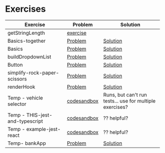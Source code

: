 # Exercises

| Exercise                        | Problem                                                                                                                                                                       | Solution                                                                                                                                                                        |
| ------------------------------- | ----------------------------------------------------------------------------------------------------------------------------------------------------------------------------- | ------------------------------------------------------------------------------------------------------------------------------------------------------------------------------- |
| getStringLength                 | [exercise](https://codesandbox.io/p/sandbox/github/bitovi/trainings/tree/unit-testing-react-what-why-how/unit-testing-react-what-why-how/getStringLength)                     |                                                                                                                                                                                 |
| Basics-together                 | [Problem](https://codesandbox.io/p/sandbox/github/bitovi/trainings/tree/unit-testing-react-what-why-how/unit-testing-react-what-why-how/Basics-together/problem)              | [Solution](https://codesandbox.io/p/sandbox/github/bitovi/trainings/tree/unit-testing-react-what-why-how/unit-testing-react-what-why-how/Basics-together/solution)              |
| Basics                          | [Problem](https://codesandbox.io/p/sandbox/github/bitovi/trainings/tree/unit-testing-react-what-why-how/unit-testing-react-what-why-how/Basics/problem)                       | [Solution](https://codesandbox.io/p/sandbox/github/bitovi/trainings/tree/unit-testing-react-what-why-how/unit-testing-react-what-why-how/Basics/solution)                       |
| buildDropdownList               | [Problem](https://codesandbox.io/p/sandbox/github/bitovi/trainings/tree/unit-testing-react-what-why-how/unit-testing-react-what-why-how/buildDropdownList/problem)            | [Solution](https://codesandbox.io/p/sandbox/github/bitovi/trainings/tree/unit-testing-react-what-why-how/unit-testing-react-what-why-how/buildDropdownList/solution)            |
| Button                          | [Problem](https://codesandbox.io/p/sandbox/github/bitovi/trainings/tree/unit-testing-react-what-why-how/unit-testing-react-what-why-how/Button/problem)                       | [Solution](https://codesandbox.io/p/sandbox/github/bitovi/trainings/tree/unit-testing-react-what-why-how/unit-testing-react-what-why-how/Button/solution)                       |
| simplify-rock-paper-scissors    | [Problem](https://codesandbox.io/p/sandbox/github/bitovi/trainings/tree/unit-testing-react-what-why-how/unit-testing-react-what-why-how/simplify-rock-paper-scissors/problem) | [Solution](https://codesandbox.io/p/sandbox/github/bitovi/trainings/tree/unit-testing-react-what-why-how/unit-testing-react-what-why-how/simplify-rock-paper-scissors/solution) |
| renderHook                      | [Problem](https://codesandbox.io/p/sandbox/github/bitovi/trainings/tree/unit-testing-react-what-why-how/unit-testing-react-what-why-how/renderHook/problem)                   | [Solution](https://codesandbox.io/p/sandbox/github/bitovi/trainings/tree/unit-testing-react-what-why-how/unit-testing-react-what-why-how/renderHook/solution)                   |
| Temp - vehicle selector         | [codesandbox](https://codesandbox.io/p/sandbox/github/bitovi/trainings/tree/unit-testing-react-what-why-how/unit-testing-react-what-why-how/vehicle-selector-react)           | Runs, but can't run tests... use for multiple exercises?                                                                                                                        |
| Temp - THIS-jest-and-typescript | [codesandbox](https://codesandbox.io/p/sandbox/github/bitovi/trainings/tree/unit-testing-react-what-why-how/unit-testing-react-what-why-how/THIS-jest-and-typescript)         | ?? helpful?                                                                                                                                                                     |
| Temp - example-jest-react       | [codesandbox](https://codesandbox.io/p/sandbox/github/bitovi/trainings/tree/unit-testing-react-what-why-how/unit-testing-react-what-why-how/example-jest-react)               | ?? helpful?                                                                                                                                                                     |
| Temp- bankApp                   | [Problem](https://codesandbox.io/p/sandbox/github/bitovi/trainings/tree/unit-testing-react-what-why-how/unit-testing-react-what-why-how/bankApp/problem)                      | [Solution](https://codesandbox.io/p/sandbox/github/bitovi/trainings/tree/unit-testing-react-what-why-how/unit-testing-react-what-why-how/bankApp/solution)                      |

